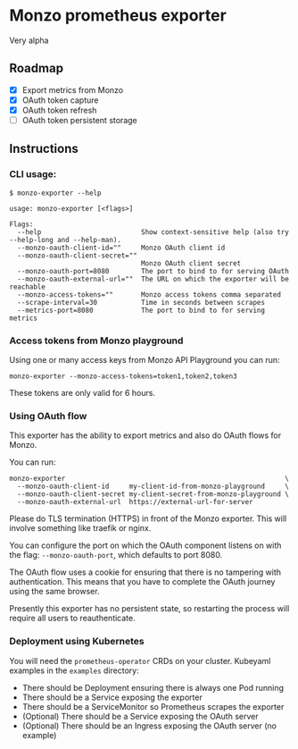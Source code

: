 # Monzo prometheus exporter

Very alpha

## Roadmap

- [x] Export metrics from Monzo
- [x] OAuth token capture
- [x] OAuth token refresh
- [ ] OAuth token persistent storage

## Instructions

### CLI usage:

```
$ monzo-exporter --help

usage: monzo-exporter [<flags>]

Flags:
  --help                         Show context-sensitive help (also try --help-long and --help-man).
  --monzo-oauth-client-id=""     Monzo OAuth client id
  --monzo-oauth-client-secret=""
                                 Monzo OAuth client secret
  --monzo-oauth-port=8080        The port to bind to for serving OAuth
  --monzo-oauth-external-url=""  The URL on which the exporter will be reachable
  --monzo-access-tokens=""       Monzo access tokens comma separated
  --scrape-interval=30           Time in seconds between scrapes
  --metrics-port=8080            The port to bind to for serving metrics
```

### Access tokens from Monzo playground

Using one or many access keys from Monzo API Playground you can run:

```
monzo-exporter --monzo-access-tokens=token1,token2,token3
```

These tokens are only valid for 6 hours.

### Using OAuth flow

This exporter has the ability to export metrics and also do OAuth flows for
Monzo.

You can run:

```
monzo-exporter                                                       \
  --monzo-oauth-client-id     my-client-id-from-monzo-playground     \
  --monzo-oauth-client-secret my-client-secret-from-monzo-playground \
  --monzo-oauth-external-url  https://external-url-for-server
```

Please do TLS termination (HTTPS) in front of the Monzo exporter. This will
involve something like traefik or nginx.

You can configure the port on which the OAuth component listens on with the
flag: `--monzo-oauth-port`, which defaults to port 8080.

The OAuth flow uses a cookie for ensuring that there is no tampering with
authentication. This means that you have to complete the OAuth journey using
the same browser.

Presently this exporter has no persistent state, so restarting the process will
require all users to reauthenticate.


### Deployment using Kubernetes

You will need the `prometheus-operator` CRDs on your cluster.  Kubeyaml
examples in the `examples` directory:

- There should be Deployment ensuring there is always one Pod running
- There should be a Service exposing the exporter
- There should be a ServiceMonitor so Prometheus scrapes the exporter
- (Optional) There should be a Service exposing the OAuth server
- (Optional) There should be an Ingress exposing the OAuth server (no example)
